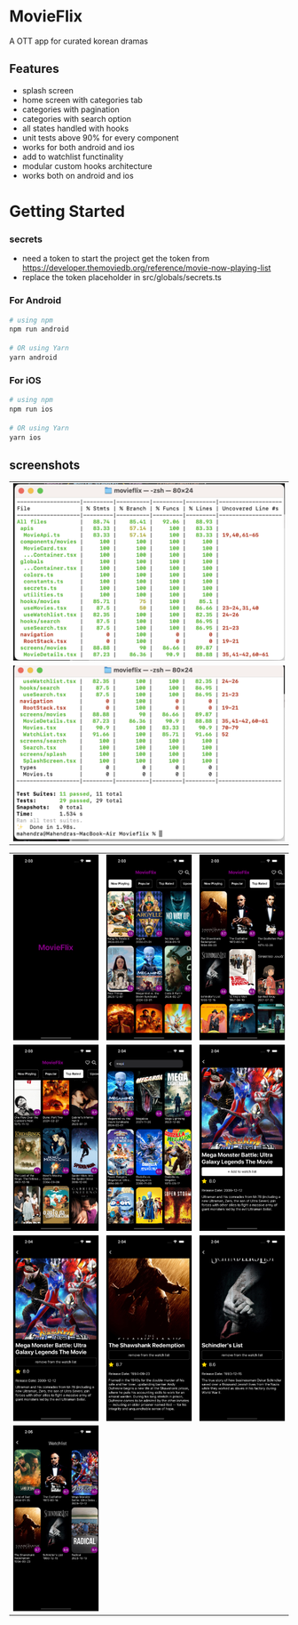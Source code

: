 # MovieFlix

A OTT app for curated korean dramas

## Features
- splash screen
- home screen with categories tab
- categories with pagination
- categories with search option
- all states handled with hooks
- unit tests above 90% for every component
- works for both android and ios
- add to watchlist functinality
- modular custom hooks architecture
- works both on android and ios


# Getting Started

### secrets
- need a token to start the project get the token from 
https://developer.themoviedb.org/reference/movie-now-playing-list
- replace the token placeholder in src/globals/secrets.ts

### For Android

```bash
# using npm
npm run android

# OR using Yarn
yarn android
```

### For iOS

```bash
# using npm
npm run ios

# OR using Yarn
yarn ios
```

## screenshots

<table>
  <tr>
    <td align="center">
      <img src="screenshots/Screenshot 2024-03-14 at 2.03.12 AM.png" alt="Landscape Screenshot 1" width="600" />
    </td>
  </tr>
  <tr>
    <td align="center">
      <img src="screenshots/Screenshot 2024-03-14 at 2.03.19 AM.png" alt="Landscape Screenshot 2" width="600" />
    </td>
  </tr>
</table>


<table>
  <tr>
    <td align="center">
      <img src="screenshots/Simulator Screenshot - Iphone 14 - 2024-03-14 at 02.03.35.png" alt="Screenshot 1" width="200" />
    </td>
    <td align="center">
      <img src="screenshots/Simulator Screenshot - Iphone 14 - 2024-03-14 at 02.03.41.png" alt="Screenshot 2" width="200" />
    </td>
    <td align="center">
      <img src="screenshots/Simulator Screenshot - Iphone 14 - 2024-03-14 at 02.03.44.png" alt="Screenshot 3" width="200" />
    </td>
  </tr>
  <tr>
    <td align="center">
      <img src="screenshots/Simulator Screenshot - Iphone 14 - 2024-03-14 at 02.03.50.png" alt="Screenshot 4" width="200" />
    </td>
    <td align="center">
      <img src="screenshots/Simulator Screenshot - Iphone 14 - 2024-03-14 at 02.04.30.png" alt="Screenshot 5" width="200" />
    </td>
    <td align="center">
      <img src="screenshots/Simulator Screenshot - Iphone 14 - 2024-03-14 at 02.04.39.png" alt="Screenshot 6" width="200" />
    </td>
  </tr>
  <tr>
    <td align="center">
      <img src="screenshots/Simulator Screenshot - Iphone 14 - 2024-03-14 at 02.04.42.png" alt="Screenshot 7" width="200" />
    </td>
    <td align="center">
      <img src="screenshots/Simulator Screenshot - Iphone 14 - 2024-03-14 at 02.04.53.png" alt="Screenshot 8" width="200" />
    </td>
    <td align="center">
      <img src="screenshots/Simulator Screenshot - Iphone 14 - 2024-03-14 at 02.04.58.png" alt="Screenshot 9" width="200" />
    </td>
  </tr>
  <tr>
    <td align="center">
      <img src="screenshots/Simulator Screenshot - Iphone 14 - 2024-03-14 at 02.05.08.png" alt="Screenshot 10" width="200" />
    </td>
    <!-- Add additional screenshots here -->
  </tr>
</table>


